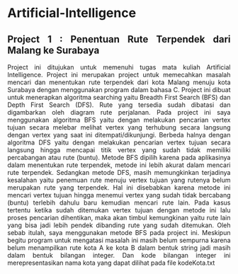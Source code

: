 # Artificial-Intelligence

## **Project 1 : Penentuan Rute Terpendek dari Malang ke Surabaya** 


<style>
body {
  text-align: justify;
}
</style>
Project ini ditujukan untuk memenuhi tugas mata kuliah Artificial Intelligence. Project ini merupakan project untuk memecahkan masalah mencari dan menentukan rute terpendek dari kota Malang menuju kota Surabaya dengan menggunakan program dalam bahasa C. Project ini dibuat untuk menerapkan algoritma searching yaitu Breadth First Search (BFS) dan Depth First Search (DFS). Rute yang tersedia sudah dibatasi dan digambarkan oleh diagram rute perjalanan. Pada project ini saya menggunakan algoritma BFS yaitu dengan melakukan pencarian vertex tujuan secara melebar melihat vertex yang terhubung secara langsung dengan vertex yang saat ini ditempati/dikunjungi. Berbeda halnya dengan algoritma DFS yaitu dengan melakukan pencarian vertex tujuan secara langsung hingga mencapai titik vertex yang sudah tidak memiliki percabangan atau rute (buntu). Metode BFS dipilih karena pada aplikasinya dalam menentukan rute terpendek, metode ini lebih akurat dalam mencari rute terpendek. Sedangkan metode DFS, masih memungkinkan terjadinya kesalahan yaitu penemuan rute menuju vertex tujuan yang rutenya belum merupakan rute yang terpendek. Hal ini disebabkan karena metode ini mencari vertex tujuan hingga menemui vertex yang sudah tidak bercabang (buntu) terlebih dahulu baru kemudian mencari rute lain. Pada kasus tertentu ketika sudah ditemukan vertex tujuan dengan metode ini lalu proses pencarian dihentikan, maka akan timbul kemungkinan yaitu rute lain yang bisa jadi lebih pendek dibanding rute yang sudah ditemukan. Oleh sebab itulah, saya menggunakan metode BFS pada project ini. Meskipun begitu program untuk mengatasi masalah ini masih belum sempurna karena belum menampilkan rute kota A ke kota B dalam bentuk string jadi masih dalam bentuk bilangan integer. Dan kode bilangan integer ini merepresentasikan nama kota yang dapat dilihat pada file kodeKota.txt
